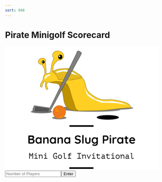 ```yaml
---
sort: 998
---
```


# Pirate Minigolf Scorecard

<html>
<head>
<link rel="stylesheet" type="text/css" href="style.css">
<script src="script.js"></script>
</head>
<div id="pirate">
<div id="titlepage">
<img id="insignia" src="images/slug/slug2.jpg">
<img id="logo" src="images/title/title1.png">
<div id="totalinput">
<input id="playersinput" placeholder="Number of Players" type="text"><button id="playersbutton" onclick="to_scorecard()">Enter</button>
</div>
</div>
</div>
</html>
